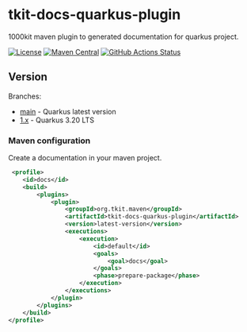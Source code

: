 # tkit-docs-quarkus-plugin

1000kit maven plugin to generated documentation for quarkus project.

[![License](https://img.shields.io/badge/license-Apache--2.0-green?style=for-the-badge&logo=apache)](https://www.apache.org/licenses/LICENSE-2.0)
[![Maven Central](https://img.shields.io/maven-central/v/org.tkit.maven/tkit-docs-quarkus-plugin?logo=java&style=for-the-badge)](https://maven-badges.herokuapp.com/maven-central/org.tkit.maven/tkit-docs-quarkus-plugin)
[![GitHub Actions Status](https://img.shields.io/github/actions/workflow/status/1000kit/tkit-docs-quarkus-plugin/build.yml?logo=GitHub&style=for-the-badge)](https://github.com/1000kit/tkit-docs-quarkus-plugin/actions/workflows/build.yml)

## Version

Branches:
* [main](https://github.com/1000kit/tkit-docs-quarkus-plugin/tree/main) - Quarkus latest version
* [1.x](https://github.com/1000kit/tkit-docs-quarkus-plugin/tree/1.x) - Quarkus 3.20 LTS

### Maven configuration

Create a documentation in your maven project.
```xml
 <profile>
    <id>docs</id>
    <build>
        <plugins>
            <plugin>
                <groupId>org.tkit.maven</groupId>
                <artifactId>tkit-docs-quarkus-plugin</artifactId>
                <version>latest-version</version>
                <executions>
                    <execution>
                        <id>default</id>
                        <goals>
                            <goal>docs</goal>
                        </goals>
                        <phase>prepare-package</phase>
                    </execution>
                </executions>
            </plugin>
        </plugins>
    </build>
</profile>
```
